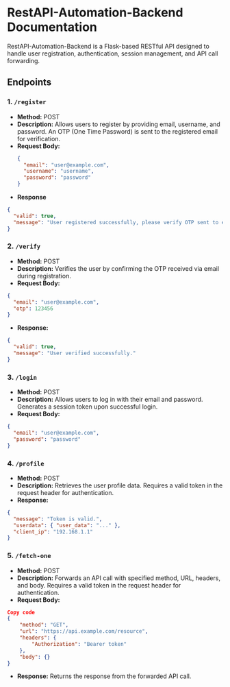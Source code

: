 # RestAPI-Automation-Backend Documentation

RestAPI-Automation-Backend is a Flask-based RESTful API designed to handle user registration, authentication, session management, and API call forwarding.

## Endpoints

### 1. `/register`

- **Method:** POST
- **Description:** Allows users to register by providing email, username, and password. An OTP (One Time Password) is sent to the registered email for verification.
- **Request Body:**
  ```json
  {
    "email": "user@example.com",
    "username": "username",
    "password": "password"
  }
  ```
- **Response**

```json
{
  "valid": true,
  "message": "User registered successfully, please verify OTP sent to email."
}
```

### 2. `/verify`

- **Method:** POST
- **Description:** Verifies the user by confirming the OTP received via email during registration.
- **Request Body:**

```json
{
  "email": "user@example.com",
  "otp": 123456
}
```

- **Response:**

```json
{
  "valid": true,
  "message": "User verified successfully."
}
```

### 3. `/login`

- **Method:** POST
- **Description:** Allows users to log in with their email and password. Generates a session token upon successful login.
- **Request Body:**

```json
{
  "email": "user@example.com",
  "password": "password"
}
```

### 4. `/profile`

- **Method:** POST
- **Description:** Retrieves the user profile data. Requires a valid token in the request header for authentication.
- **Response:**

```json
{
  "message": "Token is valid.",
  "userdata": { "user_data": "..." },
  "client_ip": "192.168.1.1"
}
```

### 5. `/fetch-one`

- **Method:** POST
- **Description:** Forwards an API call with specified method, URL, headers, and body. Requires a valid token in the request header for authentication.
- **Request Body:**

```json
Copy code
{
    "method": "GET",
    "url": "https://api.example.com/resource",
    "headers": {
        "Authorization": "Bearer token"
    },
    "body": {}
}
```

- **Response:** Returns the response from the forwarded API call.
